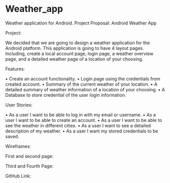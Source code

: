# Weather_app
Weather application for Android.
Project Proposal: Android Weather App

Project:

We decided that we are going to design a weather application for the Android platform. This application is going to have 4 layout pages. Including, create a local account page, login page, a weather overview page, and a detailed weather page of a location of your choosing. 


Features:

•	Create an account functionality.
•	Login page using the credentials from created account.
•	Summary of the current weather of your location.
•	A detailed summary of weather information of a location of your choosing.
•	A Database to store credential of the user login information.


User Stories:

•	As a user I want to be able to log in with my email or username.
•	As a user I want to be able to create an account.
•	As a user I want to be able to see the weather in different cities.
•	As a user I want to see a detailed description of my weather.
•	As a user I want my stored credentials to be saved.








Wireframes:

First and second page:

 






Third and Fourth Page:


  

GitHub Link:
